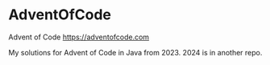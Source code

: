 # AdventOfCode
Advent of Code
https://adventofcode.com

My solutions for Advent of Code in Java from 2023.
2024 is in another repo.
